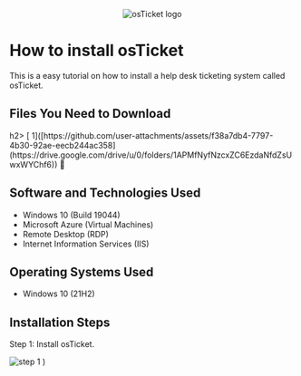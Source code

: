 <p align="center">
<img src="https://i.imgur.com/Clzj7Xs.png" alt="osTicket logo"/>
</p>

<h1>How to install osTicket</h1>
This is a easy tutorial on how to install a help desk ticketing system called osTicket.<br />

<h2>Files You Need to Download</h2>h2>
[ 1]([https://github.com/user-attachments/assets/f38a7db4-7797-4b30-92ae-eecb244ac358](https://drive.google.com/drive/u/0/folders/1APMfNyfNzcxZC6EzdaNfdZsUwxWYChf6)) 📁

<h2>Software and Technologies Used</h2>

- Windows 10 (Build 19044)
- Microsoft Azure (Virtual Machines)
- Remote Desktop (RDP)
- Internet Information Services (IIS)

<h2>Operating Systems Used </h2>

- Windows 10</b> (21H2)


<h2>Installation Steps</h2>


<p> Step 1: Install osTicket.

![step 1](https://github.com/user-attachments/assets/f38a7db4-7797-4b30-92ae-eecb244ac358)
)

</p>
<p>
</p>
<br />


